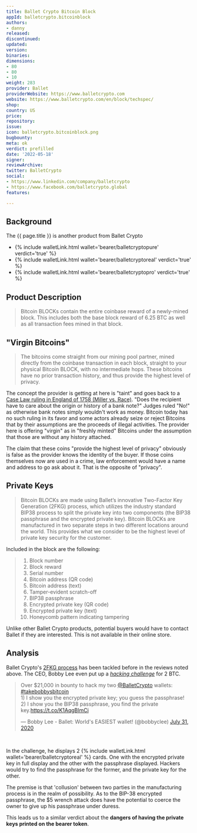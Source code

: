 ```yaml
---
title: Ballet Crypto Bitcoin Block
appId: balletcrypto.bitcoinblock
authors:
- danny
released: 
discontinued: 
updated: 
version: 
binaries: 
dimensions:
- 80
- 80
- 10
weight: 283
provider: Ballet
providerWebsite: https://www.balletcrypto.com
website: https://www.balletcrypto.com/en/block/techspec/
shop: 
country: US
price: 
repository: 
issue: 
icon: balletcrypto.bitcoinblock.png
bugbounty: 
meta: ok
verdict: prefilled
date: '2022-05-18'
signer: 
reviewArchive: 
twitter: BalletCrypto
social:
- https://www.linkedin.com/company/balletcrypto
- https://www.facebook.com/balletcrypto.global
features: 

---
```


## Background 

The {{ page.title }} is another product from Ballet Crypto 

- {% include walletLink.html wallet='bearer/balletcryptopure' verdict='true' %}
- {% include walletLink.html wallet='bearer/balletcryptoreal' verdict='true' %}
- {% include walletLink.html wallet='bearer/balletcryptopro' verdict='true' %}

## Product Description 

> Bitcoin BLOCKs contain the entire coinbase reward of a newly-mined block. This includes both the base block reward of 6.25 BTC as well as all transaction fees mined in that block.

## "Virgin Bitcoins"

> The bitcoins come straight from our mining pool partner, mined directly from the coinbase transaction in each block, straight to your physical Bitcoin BLOCK, with no intermediate hops. These bitcoins have no prior transaction history, and thus provide the highest level of privacy.

The concept the provider is getting at here is "taint" and goes back to a [Case Law ruling in England of 1758 (Miller vs. Race)](https://legaldictionary.lawin.org/miller-v-race/). "Does the recipient have to care about the origin or history of a bank note?" Judges ruled "No!" as otherwise bank notes simply wouldn't work as money. Bitcoin today has no such ruling in its favor and some actors already seize or reject Bitcoins that by their assumptions are the proceeds of illegal activities. The provider here is offering "virgin" as in "freshly minted" Bitcoins under the assumption that those are without any history attached.

The claim that these coins "provide the highest level of privacy" obviously is false as the provider knows the identity of the buyer. If those coins themselves now are used in a crime, law enforcement would have a name and address to go ask about it. That is the opposite of "privacy".

## Private Keys

> Bitcoin BLOCKs are made using Ballet’s innovative Two-Factor Key Generation (2FKG) process, which utilizes the industry standard BIP38 process to split the private key into two components (the BIP38 passphrase and the encrypted private key). Bitcoin BLOCKs are manufactured in two separate steps in two different locations around the world. This provides what we consider to be the highest level of private key security for the customer.

Included in the block are the following: 

> 1. Block number
> 2. Block reward
> 3. Serial number
> 4. Bitcoin address (QR code)
> 5. Bitcoin address (text)
> 6. Tamper-evident scratch-off
> 7. BIP38 passphrase
> 8. Encrypted private key (QR code)
> 9. Encrypted private key (text)
> 10. Honeycomb pattern indicating tampering

Unlike other Ballet Crypto products, potential buyers would have to contact Ballet if they are interested. This is not available in their online store.

## Analysis 

Ballet Crypto's [2FKG process](https://www.balletcrypto.com/en/2FKG/) has been tackled before in the reviews noted above. The CEO, Bobby Lee even put up a *[hacking challenge](https://www.bobbylee.com/blogs/news/21-000-to-hack-ballet-wallets#:~:text=It's%20to%20show%20that%20BIP38,hack%20and%20steal%20the%20funds.)* for 2 BTC. 

<blockquote class="twitter-tweet"><p lang="en" dir="ltr">Over $21,000 in bounty to hack my two <a href="https://twitter.com/BalletCrypto?ref_src=twsrc%5Etfw">@BalletCrypto</a> wallets: <a href="https://twitter.com/hashtag/takebobbysbitcoin?src=hash&amp;ref_src=twsrc%5Etfw">#takebobbysbitcoin</a><br>1) I show you the encrypted private key; you guess the passphrase!<br>2) I show you the BIP38 passphrase, you find the private key.<a href="https://t.co/K1AqgBlmCi">https://t.co/K1AqgBlmCi</a></p>&mdash; Bobby Lee - Ballet: World&#39;s EASIEST wallet! (@bobbyclee) <a href="https://twitter.com/bobbyclee/status/1289055457521238017?ref_src=twsrc%5Etfw">July 31, 2020</a></blockquote> <script async src="https://platform.twitter.com/widgets.js" charset="utf-8"></script><br />

In the challenge, he displays 2 {% include walletLink.html wallet='bearer/balletcryptoreal' %} cards. One with the encrypted private key in full display and the other with the passphrase displayed. Hackers would try to find the passphrase for the former, and the private key for the other.    

The premise is that 'collusion' between two parties in the manufacturing process is in the realm of possibility. As to the BIP-38 encrypted passphrase, the $5 wrench attack does have the potential to coerce the owner to give up his passphrase under duress. 

This leads us to a similar verdict about the **dangers of having the private keys printed on the bearer token**.